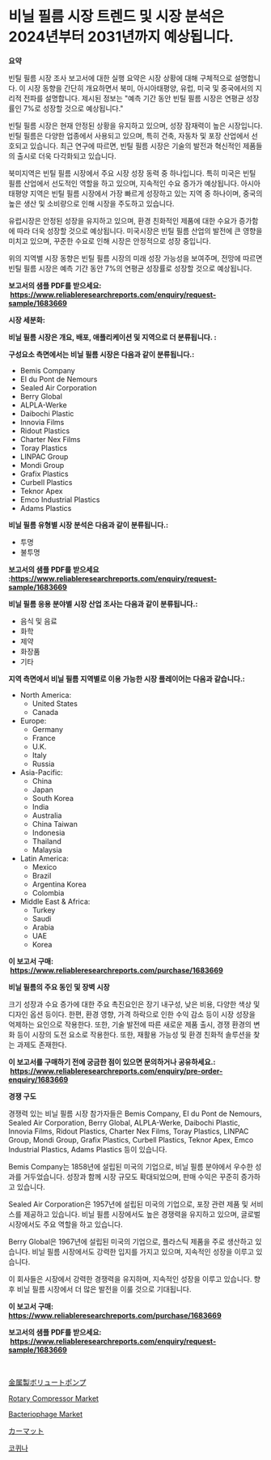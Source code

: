 <p><h1>비닐 필름 시장 트렌드 및 시장 분석은 2024년부터 2031년까지 예상됩니다.</h1></p><p><strong>요약</strong></p>
<p><p>빈틸 필름 시장 조사 보고서에 대한 실행 요약은 시장 상황에 대해 구체적으로 설명합니다. 이 시장 동향을 간단히 개요하면서 북미, 아시아태평양, 유럽, 미국 및 중국에서의 지리적 전파를 설명합니다. 제시된 정보는 "예측 기간 동안 빈틸 필름 시장은 연평균 성장률인 7%로 성장할 것으로 예상됩니다."</p><p>빈틸 필름 시장은 현재 안정된 상황을 유지하고 있으며, 성장 잠재력이 높은 시장입니다. 빈틸 필름은 다양한 업종에서 사용되고 있으며, 특히 건축, 자동차 및 포장 산업에서 선호되고 있습니다. 최근 연구에 따르면, 빈틸 필름 시장은 기술의 발전과 혁신적인 제품들의 출시로 더욱 다각화되고 있습니다.</p><p>북미지역은 빈틸 필름 시장에서 주요 시장 성장 동력 중 하나입니다. 특히 미국은 빈틸 필름 산업에서 선도적인 역할을 하고 있으며, 지속적인 수요 증가가 예상됩니다. 아시아태평양 지역은 빈틸 필름 시장에서 가장 빠르게 성장하고 있는 지역 중 하나이며, 중국의 높은 생산 및 소비량으로 인해 시장을 주도하고 있습니다.</p><p>유럽시장은 안정된 성장을 유지하고 있으며, 환경 친화적인 제품에 대한 수요가 증가함에 따라 더욱 성장할 것으로 예상됩니다. 미국시장은 빈틸 필름 산업의 발전에 큰 영향을 미치고 있으며, 꾸준한 수요로 인해 시장은 안정적으로 성장 중입니다.</p><p>위의 지역별 시장 동향은 빈틸 필름 시장의 미래 성장 가능성을 보여주며, 전망에 따르면 빈틸 필름 시장은 예측 기간 동안 7%의 연평균 성장률로 성장할 것으로 예상됩니다.</p></p>
<p><strong>보고서의 샘플 PDF를 받으세요: &nbsp;<a href="https://www.reliableresearchreports.com/enquiry/request-sample/1683669">https://www.reliableresearchreports.com/enquiry/request-sample/1683669</a></strong></p>
<p><strong>시장 세분화:</strong></p>
<p><strong> 비닐 필름 시장은 개요, 배포, 애플리케이션 및 지역으로 더 분류됩니다. :</strong></p>
<p><strong>구성요소 측면에서는 비닐 필름 시장은 다음과 같이 분류됩니다.:</strong></p>
<p><ul><li>Bemis Company</li><li>EI du Pont de Nemours</li><li>Sealed Air Corporation</li><li>Berry Global</li><li>ALPLA-Werke</li><li>Daibochi Plastic</li><li>Innovia Films</li><li>Ridout Plastics</li><li>Charter Nex Films</li><li>Toray Plastics</li><li>LINPAC Group</li><li>Mondi Group</li><li>Grafix Plastics</li><li>Curbell Plastics</li><li>Teknor Apex</li><li>Emco Industrial Plastics</li><li>Adams Plastics</li></ul></p>
<p><strong> 비닐 필름 유형별 시장 분석은 다음과 같이 분류됩니다.:</strong></p>
<p><ul><li>투명</li><li>불투명</li></ul></p>
<p><strong>보고서의 샘플 PDF를 받으세요 :<a href="https://www.reliableresearchreports.com/enquiry/request-sample/1683669">https://www.reliableresearchreports.com/enquiry/request-sample/1683669</a></strong></p>
<p><strong> 비닐 필름 응용 분야별 시장 산업 조사는 다음과 같이 분류됩니다.:</strong></p>
<p><ul><li>음식 및 음료</li><li>화학</li><li>제약</li><li>화장품</li><li>기타</li></ul></p>
<p><strong>지역 측면에서 비닐 필름 지역별로 이용 가능한 시장 플레이어는 다음과 같습니다.:</strong></p>
<p><ul>
    <li>
        North America:
        <ul>
            <li>United States</li>
            <li>Canada</li>
        </ul>
    </li>
    <li>
        Europe:
        <ul>
            <li>Germany</li>
            <li>France</li>
            <li>U.K.</li>
            <li>Italy</li>
            <li>Russia</li>
        </ul>
    </li>
    <li>
        Asia-Pacific:
        <ul>
            <li>China</li>
            <li>Japan</li>
            <li>South Korea</li>
            <li>India</li>
            <li>Australia</li>
            <li>China Taiwan</li>
            <li>Indonesia</li>
            <li>Thailand</li>
            <li>Malaysia</li>
        </ul>
    </li>
    <li>
        Latin America:
        <ul>
            <li>Mexico</li>
            <li>Brazil</li>
            <li>Argentina Korea</li>
            <li>Colombia</li>
        </ul>
    </li>
    <li>
        Middle East & Africa:
        <ul>
            <li>Turkey</li>
            <li>Saudi</li>
            <li>Arabia</li>
            <li>UAE</li>
            <li>Korea</li>
        </ul>
    </li>
    </ul></p>
<p><strong>이 보고서 구매: &nbsp;<a href="https://www.reliableresearchreports.com/purchase/1683669">https://www.reliableresearchreports.com/purchase/1683669</a></strong></p>
<p><strong>비닐 필름의 주요 동인 및 장벽 시장</strong></p>
<p><p>크기 성장과 수요 증가에 대한 주요 촉진요인은 장기 내구성, 낮은 비용, 다양한 색상 및 디자인 옵션 등이다. 한편, 환경 영향, 가격 하락으로 인한 수익 감소 등이 시장 성장을 억제하는 요인으로 작용한다. 또한, 기술 발전에 따른 새로운 제품 출시, 경쟁 환경의 변화 등이 시장의 도전 요소로 작용한다. 또한, 재활용 가능성 및 환경 친화적 솔루션을 찾는 과제도 존재한다.</p></p>
<p><strong>이 보고서를 구매하기 전에 궁금한 점이 있으면 문의하거나 공유하세요.: &nbsp;<a href="https://www.reliableresearchreports.com/enquiry/pre-order-enquiry/1683669">https://www.reliableresearchreports.com/enquiry/pre-order-enquiry/1683669</a></strong></p>
<p><strong>경쟁 구도</strong></p>
<p><p>경쟁력 있는 비닐 필름 시장 참가자들은 Bemis Company, EI du Pont de Nemours, Sealed Air Corporation, Berry Global, ALPLA-Werke, Daibochi Plastic, Innovia Films, Ridout Plastics, Charter Nex Films, Toray Plastics, LINPAC Group, Mondi Group, Grafix Plastics, Curbell Plastics, Teknor Apex, Emco Industrial Plastics, Adams Plastics 등이 있습니다.</p><p>Bemis Company는 1858년에 설립된 미국의 기업으로, 비닐 필름 분야에서 우수한 성과를 거두었습니다. 성장과 함께 시장 규모도 확대되었으며, 판매 수익은 꾸준히 증가하고 있습니다. </p><p>Sealed Air Corporation은 1957년에 설립된 미국의 기업으로, 포장 관련 제품 및 서비스를 제공하고 있습니다. 비닐 필름 시장에서도 높은 경쟁력을 유지하고 있으며, 글로벌 시장에서도 주요 역할을 하고 있습니다. </p><p>Berry Global은 1967년에 설립된 미국의 기업으로, 플라스틱 제품을 주로 생산하고 있습니다. 비닐 필름 시장에서도 강력한 입지를 가지고 있으며, 지속적인 성장을 이루고 있습니다. </p><p>이 회사들은 시장에서 강력한 경쟁력을 유지하며, 지속적인 성장을 이루고 있습니다. 향후 비닐 필름 시장에서 더 많은 발전을 이룰 것으로 기대됩니다.</p></p>
<p><strong>이 보고서 구매: &nbsp; <a href="https://www.reliableresearchreports.com/purchase/1683669">https://www.reliableresearchreports.com/purchase/1683669</a></strong></p>
<p><strong>보고서의 샘플 PDF를 받으세요: &nbsp;<a href="https://www.reliableresearchreports.com/enquiry/request-sample/1683669">https://www.reliableresearchreports.com/enquiry/request-sample/1683669</a></strong><strong></strong></p>
<p>&nbsp;</p>
<p><p><a href="https://github.com/efcvopdgkdx128/Market-Research-Report-List-1/blob/main/75612627890.md">金属製ボリュートポンプ</a></p><p><a href="https://view.publitas.com/reportprime-1/rotary-compressor-market-size-and-growth-market-segmentation-regional-and-country-breakdowns-and-market-trends-for-period-from-2024-2031/">Rotary Compressor Market</a></p><p><a href="https://issuu.com/reportprime-2/docs/bacteriophage-market-size-2030.pptx">Bacteriophage Market</a></p><p><a href="https://medium.com/@deontestanton2023/%E3%82%AB%E3%83%BC%E3%83%9E%E3%83%83%E3%83%88%E5%B8%82%E5%A0%B4%E3%81%AE%E8%A6%8F%E6%A8%A1%E3%81%AF-%E4%B8%96%E7%95%8C%E7%94%A3%E6%A5%AD%E3%81%AE%E4%B8%AD%E3%81%A7%E6%9C%80%E9%81%A9%E3%81%AA%E3%83%9E%E3%83%BC%E3%82%B1%E3%83%86%E3%82%A3%E3%83%B3%E3%82%B0%E3%83%81%E3%83%A3%E3%83%8D%E3%83%AB%E3%82%92%E7%A4%BA%E3%81%97%E3%81%A6%E3%81%84%E3%81%BE%E3%81%99-5b4212322916">カーマット</a></p><p><a href="https://medium.com/@rudyswaniafgwski56664/2024-2031%EB%85%84%EC%9D%84-%EB%8C%80%EC%83%81%EC%9C%BC%EB%A1%9C-%ED%95%98%EB%8A%94-coquina-%EC%8B%9C%EC%9E%A5-%EB%8F%99%ED%96%A5-%EB%B0%8F-%EC%8B%9C%EC%9E%A5-%EB%B6%84%EC%84%9D-%EC%98%88%EC%B8%A1-fccd82e1bc90">코퀴나</a></p></p>
